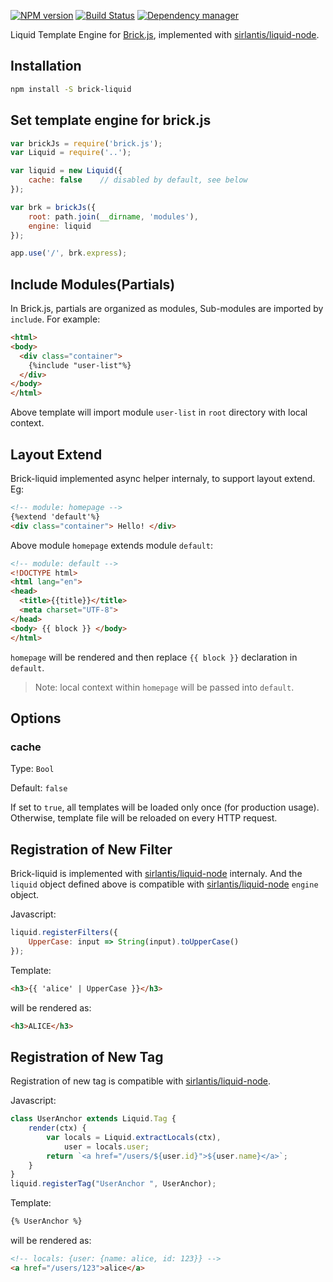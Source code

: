 [![NPM version](https://img.shields.io/npm/v/brick-liquid.svg?style=flat)](https://www.npmjs.org/package/brick-liquid)
[![Build Status](https://travis-ci.org/brick-js/brick-liquid.svg?branch=master)](https://travis-ci.org/brick-js/brick-liquid)
[![Dependency manager](https://david-dm.org/brick-js/brick-liquid.png)](https://david-dm.org/brick-js/brick-liquid)

Liquid Template Engine for [Brick.js][brk], implemented with [sirlantis/liquid-node][sirlantis/liquid-node].

## Installation

```bash
npm install -S brick-liquid
```

## Set template engine for brick.js

```javascript
var brickJs = require('brick.js');
var Liquid = require('..');

var liquid = new Liquid({
    cache: false    // disabled by default, see below
});

var brk = brickJs({
    root: path.join(__dirname, 'modules'),
    engine: liquid
});

app.use('/', brk.express);
```

## Include Modules(Partials)

In Brick.js, partials are organized as modules,
Sub-modules are imported by `include`. For example:

```html
<html>
<body>
  <div class="container">
    {%include "user-list"%}
  </div>
</body>
</html>
```

Above template will import module `user-list` in `root` directory with local context.

## Layout Extend 

Brick-liquid implemented async helper internaly, to support layout extend. Eg: 

```html
<!-- module: homepage -->
{%extend 'default'%}
<div class="container"> Hello! </div>
```

Above module `homepage` extends module `default`: 

```html
<!-- module: default -->
<!DOCTYPE html>
<html lang="en">
<head>
  <title>{{title}}</title>
  <meta charset="UTF-8">
</head>
<body> {{ block }} </body>
</html>
```

`homepage` will be rendered and then replace `{{ block }}` declaration in `default`.

> Note: local context within `homepage` will be passed into `default`.

## Options

### cache

Type: `Bool`

Default: `false`

If set to `true`, all templates will be loaded only once (for production usage). Otherwise, template file will be reloaded on every HTTP request.

## Registration of New Filter

Brick-liquid is implemented with [sirlantis/liquid-node][sirlantis/liquid-node] internaly. And the `liquid` object defined above is compatible with [sirlantis/liquid-node][sirlantis/liquid-node] `engine` object.

Javascript:

```javascript
liquid.registerFilters({
    UpperCase: input => String(input).toUpperCase()
});
```

Template:

```html
<h3>{{ 'alice' | UpperCase }}</h3>
```

will be rendered as: 

```html
<h3>ALICE</h3>
```

## Registration of New Tag

Registration of new tag is compatible with [sirlantis/liquid-node][sirlantis/liquid-node].

Javascript:

```javascript
class UserAnchor extends Liquid.Tag {
    render(ctx) {
        var locals = Liquid.extractLocals(ctx),
            user = locals.user;
        return `<a href="/users/${user.id}">${user.name}</a>`;
    }
}
liquid.registerTag("UserAnchor ", UserAnchor);
```

Template:

```html
{% UserAnchor %}
```

will be rendered as: 

```html
<!-- locals: {user: {name: alice, id: 123}} -->
<a href="/users/123">alice</a>
```

[brk]: https://github.com/brick-js/brick.js
[sirlantis/liquid-node]: https://github.com/sirlantis/liquid-node
